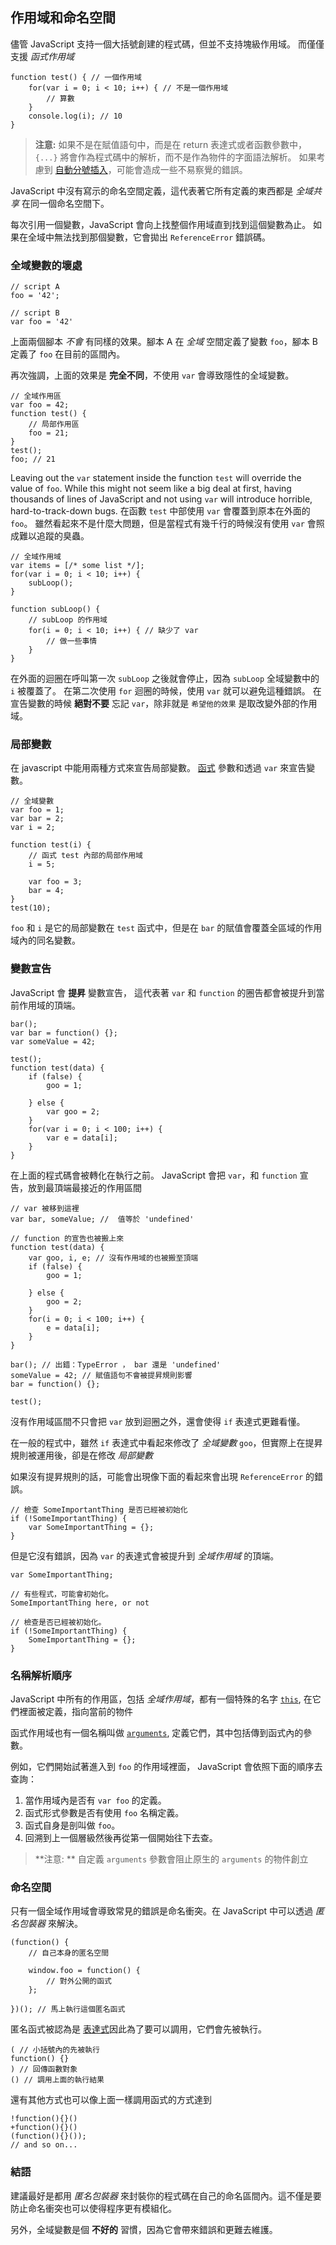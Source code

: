 ## 作用域和命名空間

儘管 JavaScript 支持一個大括號創建的程式碼，但並不支持塊級作用域。
而僅僅支援 *函式作用域*

    function test() { // 一個作用域
        for(var i = 0; i < 10; i++) { // 不是一個作用域
            // 算數
        }
        console.log(i); // 10
    }

> **注意:** 如果不是在賦值語句中，而是在 return 表達式或者函數參數中， `{...}` 將會作為程式碼中的解析，而不是作為物件的字面語法解析。
> 如果考慮到 [自動分號插入](#core.semicolon)，可能會造成一些不易察覺的錯誤。

JavaScript 中沒有寫示的命名空間定義，這代表著它所有定義的東西都是 *全域共享* 在同一個命名空間下。

每次引用一個變數，JavaScript 會向上找整個作用域直到找到這個變數為止。
如果在全域中無法找到那個變數，它會拋出 `ReferenceError` 錯誤碼。

### 全域變數的壞處

    // script A
    foo = '42';

    // script B
    var foo = '42'

上面兩個腳本 *不會* 有同樣的效果。腳本 A 在 *全域* 空間定義了變數 `foo`，腳本 B 定義了 `foo` 在目前的區間內。

再次強調，上面的效果是 **完全不同**，不使用 `var` 會導致隱性的全域變數。

    // 全域作用區
    var foo = 42;
    function test() {
        // 局部作用區
        foo = 21;
    }
    test();
    foo; // 21

Leaving out the `var` statement inside the function `test` will override the 
value of `foo`. While this might not seem like a big deal at first, having 
thousands of lines of JavaScript and not using `var` will introduce horrible,
hard-to-track-down bugs.
在函數 `test` 中部使用 `var` 會覆蓋到原本在外面的 `foo`。
雖然看起來不是什麼大問題，但是當程式有幾千行的時候沒有使用 `var` 會照成難以追蹤的臭蟲。

    
    // 全域作用域
    var items = [/* some list */];
    for(var i = 0; i < 10; i++) {
        subLoop();
    }

    function subLoop() {
        // subLoop 的作用域
        for(i = 0; i < 10; i++) { // 缺少了 var
            // 做一些事情
        }
    }
    
在外面的迴圈在呼叫第一次 `subLoop` 之後就會停止，因為 `subLoop` 全域變數中的 `i` 被覆蓋了。
在第二次使用 `for` 迴圈的時候，使用 `var` 就可以避免這種錯誤。
在宣告變數的時候 **絕對不要** 忘記 `var`，除非就是 `希望他的效果` 是取改變外部的作用域。

### 局部變數

在 javascript 中能用兩種方式來宣告局部變數。
[函式](#function.general) 參數和透過 `var` 來宣告變數。

    // 全域變數
    var foo = 1;
    var bar = 2;
    var i = 2;

    function test(i) {
        // 函式 test 內部的局部作用域
        i = 5;

        var foo = 3;
        bar = 4;
    }
    test(10);

`foo` 和 `i` 是它的局部變數在 `test` 函式中，但是在 `bar` 的賦值會覆蓋全區域的作用域內的同名變數。

### 變數宣告

JavaScript 會 **提昇** 變數宣告， 這代表著 `var` 和 `function` 的圈告都會被提升到當前作用域的頂端。

    bar();
    var bar = function() {};
    var someValue = 42;

    test();
    function test(data) {
        if (false) {
            goo = 1;

        } else {
            var goo = 2;
        }
        for(var i = 0; i < 100; i++) {
            var e = data[i];
        }
    }

在上面的程式碼會被轉化在執行之前。 JavaScript 會把 `var`，和 `function` 宣告，放到最頂端最接近的作用區間

    // var 被移到這裡
    var bar, someValue; //  值等於 'undefined'

    // function 的宣告也被搬上來
    function test(data) {
        var goo, i, e; // 沒有作用域的也被搬至頂端
        if (false) {
            goo = 1;

        } else {
            goo = 2;
        }
        for(i = 0; i < 100; i++) {
            e = data[i];
        }
    }

    bar(); // 出錯：TypeError ， bar 還是 'undefined'
    someValue = 42; // 賦值語句不會被提昇規則影響
    bar = function() {};

    test();

沒有作用域區間不只會把 `var` 放到迴圈之外，還會使得 `if` 表達式更難看懂。

在一般的程式中，雖然 `if` 表達式中看起來修改了 *全域變數* `goo`，但實際上在提昇規則被運用後，卻是在修改 *局部變數*

如果沒有提昇規則的話，可能會出現像下面的看起來會出現 `ReferenceError` 的錯誤。

    // 檢查 SomeImportantThing 是否已經被初始化
    if (!SomeImportantThing) {
        var SomeImportantThing = {};
    }

但是它沒有錯誤，因為 `var` 的表達式會被提升到 *全域作用域* 的頂端。

    var SomeImportantThing;

    // 有些程式，可能會初始化。
    SomeImportantThing here, or not

    // 檢查是否已經被初始化。
    if (!SomeImportantThing) {
        SomeImportantThing = {};
    }

### 名稱解析順序
 
JavaScript 中所有的作用區，包括 *全域作用域*，都有一個特殊的名字 [`this`](#function.this), 在它們裡面被定義，指向當前的物件

函式作用域也有一個名稱叫做 [`arguments`](#function.arguments), 定義它們，其中包括傳到函式內的參數。

例如，它們開始試著進入到 `foo` 的作用域裡面， JavaScript 會依照下面的順序去查詢：

 1. 當作用域內是否有 `var foo` 的定義。
 2. 函式形式參數是否有使用 `foo` 名稱定義。
 3. 函式自身是剖叫做 `foo`。
 4. 回溯到上一個層級然後再從第一個開始往下去查。

> **注意: ** 自定義 `arguments` 參數會阻止原生的 `arguments` 的物件創立

### 命名空間

只有一個全域作用域會導致常見的錯誤是命名衝突。在 JavaScript 中可以透過 *匿名包裝器* 來解決。

    (function() {
        // 自己本身的匿名空間
        
        window.foo = function() {
            // 對外公開的函式
        };

    })(); // 馬上執行這個匿名函式

匿名函式被認為是 [表達式](#function.general)因此為了要可以調用，它們會先被執行。

    ( // 小括號內的先被執行
    function() {}
    ) // 回傳函數對象
    () // 調用上面的執行結果

還有其他方式也可以像上面一樣調用函式的方式達到

    !function(){}()
    +function(){}()
    (function(){}());
    // and so on...

### 結語

建議最好是都用 *匿名包裝器* 來封裝你的程式碼在自己的命名區間內。這不僅是要防止命名衝突也可以使得程序更有模組化。

另外，全域變數是個 **不好的** 習慣，因為它會帶來錯誤和更難去維護。